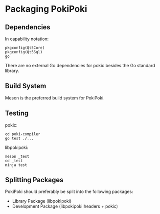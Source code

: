 # Packaging PokiPoki

## Dependencies

In capability notation:

```
pkgconfig(Qt5Core)
pkgconfig(Qt5Sql)
go
```

There are no external Go dependencies for pokic besides the Go standard library.

## Build System

Meson is the preferred build system for PokiPoki.

## Testing

pokic:
```
cd poki-compiler
go test ./...
```

libpokipoki:
```
meson _test
cd _test
ninja test
```

## Splitting Packages

PokiPoki should preferably be split into the following packages:

- Library Package (libpokipoki)
- Development Package (libpokipoki headers + pokic)
